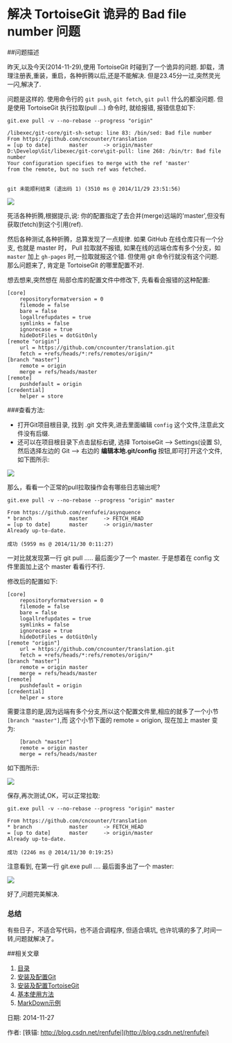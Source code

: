 解决 TortoiseGit 诡异的 Bad file number 问题
==

##问题描述

昨天,以及今天(2014-11-29),使用 TortoiseGit 时碰到了一个诡异的问题. 卸载，清理注册表,重装，重启，各种折腾以后,还是不能解决. 但是23.45分一过,突然灵光一闪,解决了.

问题是这样的. 使用命令行的 `git push`, `git fetch`, `git pull` 什么的都没问题. 但是使用 TortoiseGit 执行拉取(pull ...) 命令时, 就给报错, 报错信息如下:

	git.exe pull -v --no-rebase --progress "origin"
	
	/libexec/git-core/git-sh-setup: line 83: /bin/sed: Bad file number
	From https://github.com/cncounter/translation
	= [up to date]      master     -> origin/master
	D:\Develop\Git/libexec/git-core\git-pull: line 268: /bin/tr: Bad file number
	Your configuration specifies to merge with the ref 'master'
	from the remote, but no such ref was fetched.
	
	
	git 未能顺利结束 (退出码 1) (3510 ms @ 2014/11/29 23:51:56)

![](05_01_badfilenumber.png)

死活各种折腾,根据提示,说: 你的配置指定了去合并(merge)远端的'master',但没有获取(fetch)到这个引用(ref).

然后各种测试,各种折腾，总算发现了一点规律. 如果 GitHub 在线仓库只有一个分支, 也就是 master 时， Pull 拉取就不报错, 如果在线的远端仓库有多个分支，如 `master` 加上 `gh-pages` 时,一拉取就报这个错. 但使用 git 命令行就没有这个问题. 那么问题来了, 肯定是 TortoiseGit 的哪里配置不对.

想去想来,突然想在 局部仓库的配置文件中修改下, 先看看会报错的这种配置:

	[core]
		repositoryformatversion = 0
		filemode = false
		bare = false
		logallrefupdates = true
		symlinks = false
		ignorecase = true
		hideDotFiles = dotGitOnly
	[remote "origin"]
		url = https://github.com/cncounter/translation.git
		fetch = +refs/heads/*:refs/remotes/origin/*
	[branch "master"]
		remote = origin
		merge = refs/heads/master
	[remote]
		pushdefault = origin
	[credential]
		helper = store

###查看方法:

- 打开Git项目根目录, 找到 .git 文件夹,进去里面编辑 `config` 这个文件,注意此文件没有后缀.
- 还可以在项目根目录下点击鼠标右键, 选择 TortoiseGit --> Settings(设置 S), 然后选择左边的 Git --> 右边的 **编辑本地.git/config** 按钮,即可打开这个文件,如下图所示:

![](05_02_editconfig.png)

那么，看看一个正常的pull拉取操作会有哪些日志输出呢?
	
	git.exe pull -v --no-rebase --progress "origin" master
	
	From https://github.com/renfufei/asynquence
	* branch            master     -> FETCH_HEAD
	= [up to date]      master     -> origin/master
	Already up-to-date.
	
	成功 (5959 ms @ 2014/11/30 0:11:27)

一对比就发现第一行 git pull ..... 最后面少了一个 master. 于是想着在 config 文件里面加上这个 master 看看行不行.

修改后的配置如下:

	[core]
		repositoryformatversion = 0
		filemode = false
		bare = false
		logallrefupdates = true
		symlinks = false
		ignorecase = true
		hideDotFiles = dotGitOnly
	[remote "origin"]
		url = https://github.com/cncounter/translation.git
		fetch = +refs/heads/*:refs/remotes/origin/*
	[branch "master"]
		remote = origin master
		merge = refs/heads/master
	[remote]
		pushdefault = origin
	[credential]
		helper = store

需要注意的是,因为远端有多个分支,所以这个配置文件里,相应的就多了一个小节 `[branch "master"]`,而 这个小节下面的 remote = origion, 现在加上 master 变为:

		[branch "master"]
		remote = origin master
		merge = refs/heads/master 

如下图所示:

![](05_03_addmaster.png)

保存,再次测试,OK，可以正常拉取:

	git.exe pull -v --no-rebase --progress "origin" master
	
	From https://github.com/cncounter/translation
	* branch            master     -> FETCH_HEAD
	= [up to date]      master     -> origin/master
	Already up-to-date.
	
	成功 (2246 ms @ 2014/11/30 0:19:25)

注意看到, 在第一行 git.exe pull .... 最后面多出了一个 master:

![](05_04_pullok.png)

好了,问题完美解决.

### 总结

有些日子，不适合写代码，也不适合调程序, 但适合填坑, 也许坑填的多了,时间一转,问题就解决了。


##相关文章

1. [目录](GitHelp.md)
1. [安装及配置Git](01_GitInstall.md)
1. [安装及配置TortoiseGit](02_TortoiseGit.md)
1. [基本使用方法](03_Usage.md)
1. [MarkDown示例](04_MarkDownDemo.md)


日期: 2014-11-27

作者: [铁锚: http://blog.csdn.net/renfufei](http://blog.csdn.net/renfufei)

